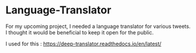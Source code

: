 # Language-Translator
For my upcoming project, I needed a language translator for various tweets. 
I thought it would be beneficial to keep it open for the public. 


I used for this : https://deep-translator.readthedocs.io/en/latest/
